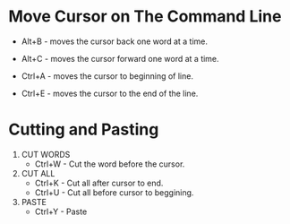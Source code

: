 # Move Cursor on The Command Line
* Alt+B - moves the cursor back one word at a time.
* Alt+C - moves the cursor forward one word at a time.

* Ctrl+A - moves the cursor to beginning of line.
* Ctrl+E - moves the cursor to the end of the line.

# Cutting and Pasting
1. CUT WORDS
    * Ctrl+W - Cut the word before the cursor.
2. CUT ALL
    * Ctrl+K - Cut all after cursor to end.
    * Ctrl+U - Cut all before cursor to beggining.
3. PASTE
    * Ctrl+Y - Paste